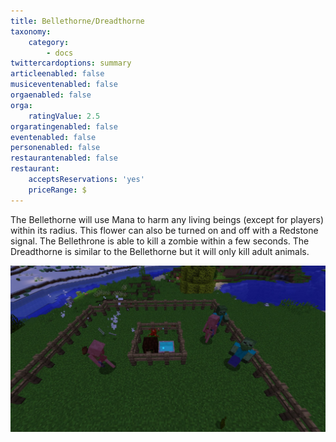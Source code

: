 ```yaml
---
title: Bellethorne/Dreadthorne
taxonomy:
    category:
        - docs
twittercardoptions: summary
articleenabled: false
musiceventenabled: false
orgaenabled: false
orga:
    ratingValue: 2.5
orgaratingenabled: false
eventenabled: false
personenabled: false
restaurantenabled: false
restaurant:
    acceptsReservations: 'yes'
    priceRange: $
---
```


The Bellethorne will use Mana to harm any living beings (except for players) within its radius. This flower can also be turned on and off with a Redstone signal. The Bellethrone is able to kill a zombie within a few seconds. The Dreadthorne is similar to the Bellethorne but it will only kill adult animals.

![](Bellethorne.jpg)
